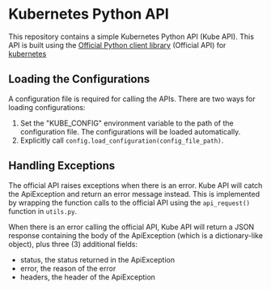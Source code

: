 # Kubernetes Python API
This repository contains a simple Kubernetes Python API (Kube API). This API is built using the [Official Python client library](https://github.com/kubernetes-client/python) (Official API) for [kubernetes](http://kubernetes.io/)

## Loading the Configurations
A configuration file is required for calling the APIs. There are two ways for loading configurations:
1. Set the "KUBE_CONFIG" environment variable to the path of the configuration file. The configurations will be loaded automatically.
2. Explicitly call `config.load_configuration(config_file_path)`.

## Handling Exceptions
The official API raises exceptions when there is an error. Kube API will catch the ApiException and return an error message instead. This is implemented by wrapping the function calls to the official API using the `api_request()` function in `utils.py`.

When there is an error calling the official API, Kube API will return a JSON response containing the body of the ApiException (which is a dictionary-like object), plus three (3) additional fields:
* status, the status returned in the ApiException
* error, the reason of the error
* headers, the header of the ApiException
